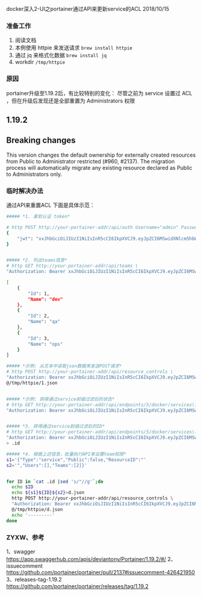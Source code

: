docker深入2-UI之portainer通过API来更新service的ACL
2018/10/15



### 准备工作
1. 阅读文档
2. 本例使用 httpie 来发送请求
`brew install httpie`
3. 通过 jq 来格式化数据
`brew install jq`
4. workdir
`/tmp/httpie`


### 原因
portainer升级至1.19.2后，有比较特别的变化：
尽管之前为 service 设置过 ACL ，但在升级后发现还是全部重置为 Administrators 权限

1.19.2
---
Breaking changes
---

This version changes the default ownership for externally created resources from Public to Administrator restricted (#960, #2137). The migration process will automatically migrate any existing resource declared as Public to Administrators only.


### 临时解决办法
通过API来重置ACL
下面是具体示范：
```bash
##### *1. 拿到认证 token*

# http POST http://your-portainer-addr/api/auth Username="admin" Password="ti9M%DjI6c7M"
{
    "jwt": "xxJhbGciOiJIUzI1NiIsInR5cCI6IkpXVCJ9.eyJpZCI6MSwidXNlcm5hbWUiOiJhZG1pbiIsInJvbGUiOjEsImV4cCI6MTUzOTYxNzcwNX0.ifadEaqEo7LNWPuPBl8zQMZqeFvxfVPgAD6asNdMQYY"
}


##### *2. 列出teams信息*
# http GET http://your-portainer-addr/api/teams \
"Authorization: Bearer xxJhbGciOiJIUzI1NiIsInR5cCI6IkpXVCJ9.eyJpZCI6MSwidXNlcm5hbWUiOiJhZG1pbiIsInJvbGUiOjEsImV4cCI6MTUzOTYxNzcwNX0.ifadEaqEo7LNWPuPBl8zQMZqeFvxfVPgAD6asNdMQYY"

[
    {
        "Id": 1,
        "Name": "dev"
    },
    {
        "Id": 2,
        "Name": "qa"
    },
    {
        "Id": 3,
        "Name": "ops"
    }
]

##### *示例: 从文本中读取json数据来发送POST请求*
# http POST http://your-portainer-addr/api/resource_controls \
"Authorization: Bearer xxJhbGciOiJIUzI1NiIsInR5cCI6IkpXVCJ9.eyJpZCI6MSwidXNlcm5hbWUiOiJhZG1pbiIsInJvbGUiOjEsImV4cCI6MTUzOTYxNzcwNX0.ifadEaqEo7LNWPuPBl8zQMZqeFvxfVPgAD6asNdMQYY" \
@/tmp/httpie/1.json


##### *示例: 获得通过service前缀过滤后的状态*
# http GET http://your-portainer-addr/api/endpoints/5/docker/services\?filters\='{"name":["dev-app1"]}' \
"Authorization: Bearer xxJhbGciOiJIUzI1NiIsInR5cCI6IkpXVCJ9.eyJpZCI6MSwidXNlcm5hbWUiOiJhZG1pbiIsInJvbGUiOjEsImV4cCI6MTUzOTYxNzcwNX0.ifadEaqEo7LNWPuPBl8zQMZqeFvxfVPgAD6asNdMQYY" |jq '.[] | {name: .Spec.Name, id: .ID, teams: .Portainer.ResourceControl.TeamAccesses[0].TeamId}'


##### *3. 获得通过service前缀过滤后的ID*
# http GET http://your-portainer-addr/api/endpoints/5/docker/services\?filters\='{"name":["dev-app1"]}' \
"Authorization: Bearer xxJhbGciOiJIUzI1NiIsInR5cCI6IkpXVCJ9.eyJpZCI6MSwidXNlcm5hbWUiOiJhZG1pbiIsInJvbGUiOjEsImV4cCI6MTUzOTYxNzcwNX0.ifadEaqEo7LNWPuPBl8zQMZqeFvxfVPgAD6asNdMQYY" |jq '.[].ID' \
> .id

##### *4. 根据上述信息，批量执行API来设置team权限*
s1='{"Type":"service","Public":false,"ResourceID":"'
s2='","Users":[],"Teams":[2]}'


for ID in `cat .id |sed 's/"//g'`;do
  echo $ID
  echo ${s1}${ID}${s2}>d.json
  http POST http://your-portainer-addr/api/resource_controls \
  "Authorization: Bearer xxJhbGciOiJIUzI1NiIsInR5cCI6IkpXVCJ9.eyJpZCI6MSwidXNlcm5hbWUiOiJhZG1pbiIsInJvbGUiOjEsImV4cCI6MTUzOTYxNzcwNX0.ifadEaqEo7LNWPuPBl8zQMZqeFvxfVPgAD6asNdMQYY" \
  @/tmp/httpie/d.json
  echo '---------'
done

```




### ZYXW、参考
1、swagger
https://app.swaggerhub.com/apis/deviantony/Portainer/1.19.2/#/
2、issuecomment
https://github.com/portainer/portainer/pull/2137#issuecomment-426421950
3、releases-tag-1.19.2
https://github.com/portainer/portainer/releases/tag/1.19.2
